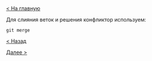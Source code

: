 [< На главную](../README.md)

Для слияния веток и решения конфликтор используем:
```
git merge
```

[< Назад](./log.md)

[Далее >](./fetch_pull.md)